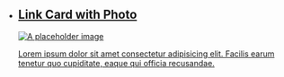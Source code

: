 

<ul class="usa-card-group">
  <li class="usa-card tablet:grid-col-5">
  <a href="#">
    <div class="usa-card__container">
      <div class="usa-card__header">
        <h2 class="usa-card__heading">Link Card with Photo</h2>
      </div>
      <div class="usa-card__media">
        <div class="usa-card__img">
          <img
            src="../../assets/customImages/cards/Buffalofamily.webp"
            alt="A placeholder image"
          />
        </div>
      </div>
      <div class="usa-card__body">
        <p>
          Lorem ipsum dolor sit amet consectetur adipisicing elit. Facilis earum
          tenetur quo cupiditate, eaque qui officia recusandae.
        </p>
      </div>
    </div>
    </a>
  </li>
</ul>
